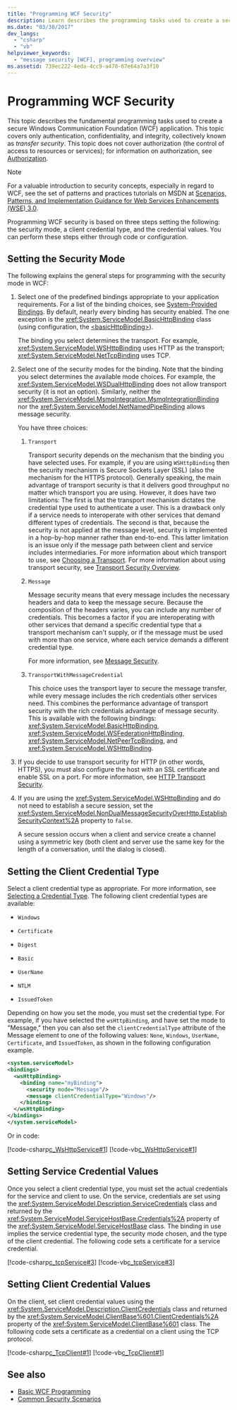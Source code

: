 ```yaml
---
title: "Programming WCF Security"
description: Learn describes the programming tasks used to create a secure WCF application, including authentication, confidentiality, and integrity. 
ms.date: "03/30/2017"
dev_langs: 
  - "csharp"
  - "vb"
helpviewer_keywords: 
  - "message security [WCF], programming overview"
ms.assetid: 739ec222-4eda-4cc9-a470-67e64a7a3f10
---
```

# Programming WCF Security
This topic describes the fundamental programming tasks used to create a secure Windows Communication Foundation (WCF) application. This topic covers only authentication, confidentiality, and integrity, collectively known as *transfer security*. This topic does not cover authorization (the control of access to resources or services); for information on authorization, see [Authorization](authorization-in-wcf.md).  
  
> [!NOTE]
> For a valuable introduction to security concepts, especially in regard to WCF, see the set of patterns and practices tutorials on MSDN at [Scenarios, Patterns, and Implementation Guidance for Web Services Enhancements (WSE) 3.0](https://docs.microsoft.com/previous-versions/msp-n-p/ff648183(v=pandp.10)).  
  
 Programming WCF security is based on three steps setting the following: the security mode, a client credential type, and the credential values. You can perform these steps either through code or configuration.  
  
## Setting the Security Mode  
 The following explains the general steps for programming with the security mode in WCF:  
  
1. Select one of the predefined bindings appropriate to your application requirements. For a list of the binding choices, see [System-Provided Bindings](../system-provided-bindings.md). By default, nearly every binding has security enabled. The one exception is the <xref:System.ServiceModel.BasicHttpBinding> class (using configuration, the [\<basicHttpBinding>](../../configure-apps/file-schema/wcf/basichttpbinding.md)).  
  
     The binding you select determines the transport. For example, <xref:System.ServiceModel.WSHttpBinding> uses HTTP as the transport; <xref:System.ServiceModel.NetTcpBinding> uses TCP.  
  
2. Select one of the security modes for the binding. Note that the binding you select determines the available mode choices. For example, the <xref:System.ServiceModel.WSDualHttpBinding> does not allow transport security (it is not an option). Similarly, neither the <xref:System.ServiceModel.MsmqIntegration.MsmqIntegrationBinding> nor the <xref:System.ServiceModel.NetNamedPipeBinding> allows message security.  
  
     You have three choices:  
  
    1. `Transport`  
  
         Transport security depends on the mechanism that the binding you have selected uses. For example, if you are using `WSHttpBinding` then the security mechanism is Secure Sockets Layer (SSL) (also the mechanism for the HTTPS protocol). Generally speaking, the main advantage of transport security is that it delivers good throughput no matter which transport you are using. However, it does have two limitations: The first is that the transport mechanism dictates the credential type used to authenticate a user. This is a drawback only if a service needs to interoperate with other services that demand different types of credentials. The second is that, because the security is not applied at the message level, security is implemented in a hop-by-hop manner rather than end-to-end. This latter limitation is an issue only if the message path between client and service includes intermediaries. For more information about which transport to use, see [Choosing a Transport](choosing-a-transport.md). For more information about using transport security, see [Transport Security Overview](transport-security-overview.md).  
  
    2. `Message`  
  
         Message security means that every message includes the necessary headers and data to keep the message secure. Because the composition of the headers varies, you can include any number of credentials. This becomes a factor if you are interoperating with other services that demand a specific credential type that a transport mechanism can't supply, or if the message must be used with more than one service, where each service demands a different credential type.  
  
         For more information, see [Message Security](message-security-in-wcf.md).  
  
    3. `TransportWithMessageCredential`  
  
         This choice uses the transport layer to secure the message transfer, while every message includes the rich credentials other services need. This combines the performance advantage of transport security with the rich credentials advantage of message security. This is available with the following bindings: <xref:System.ServiceModel.BasicHttpBinding>, <xref:System.ServiceModel.WSFederationHttpBinding>, <xref:System.ServiceModel.NetPeerTcpBinding>, and <xref:System.ServiceModel.WSHttpBinding>.  
  
3. If you decide to use transport security for HTTP (in other words, HTTPS), you must also configure the host with an SSL certificate and enable SSL on a port. For more information, see [HTTP Transport Security](http-transport-security.md).  
  
4. If you are using the <xref:System.ServiceModel.WSHttpBinding> and do not need to establish a secure session, set the <xref:System.ServiceModel.NonDualMessageSecurityOverHttp.EstablishSecurityContext%2A> property to `false`.  
  
     A secure session occurs when a client and service create a channel using a symmetric key (both client and server use the same key for the length of a conversation, until the dialog is closed).  
  
## Setting the Client Credential Type  
 Select a client credential type as appropriate. For more information, see [Selecting a Credential Type](selecting-a-credential-type.md). The following client credential types are available:  
  
- `Windows`  
  
- `Certificate`  
  
- `Digest`  
  
- `Basic`  
  
- `UserName`  
  
- `NTLM`  
  
- `IssuedToken`  
  
 Depending on how you set the mode, you must set the credential type. For example, if you have selected the `wsHttpBinding`, and have set the mode to "Message," then you can also set the `clientCredentialType` attribute of the Message element to one of the following values: `None`, `Windows`, `UserName`, `Certificate`, and `IssuedToken`, as shown in the following configuration example.  
  
```xml  
<system.serviceModel>  
<bindings>  
  <wsHttpBinding>  
    <binding name="myBinding">  
      <security mode="Message"/>  
      <message clientCredentialType="Windows"/>  
    </binding>
  </wsHttpBinding>
</bindings>  
</system.serviceModel>  
```  
  
 Or in code:  
  
 [!code-csharp[c_WsHttpService#1](../../../../samples/snippets/csharp/VS_Snippets_CFX/c_wshttpservice/cs/source.cs#1)]
 [!code-vb[c_WsHttpService#1](../../../../samples/snippets/visualbasic/VS_Snippets_CFX/c_wshttpservice/vb/source.vb#1)]  
  
## Setting Service Credential Values  
 Once you select a client credential type, you must set the actual credentials for the service and client to use. On the service, credentials are set using the <xref:System.ServiceModel.Description.ServiceCredentials> class and returned by the <xref:System.ServiceModel.ServiceHostBase.Credentials%2A> property of the <xref:System.ServiceModel.ServiceHostBase> class. The binding in use implies the service credential type, the security mode chosen, and the type of the client credential. The following code sets a certificate for a service credential.  
  
 [!code-csharp[c_tcpService#3](../../../../samples/snippets/csharp/VS_Snippets_CFX/c_tcpservice/cs/source.cs#3)]
 [!code-vb[c_tcpService#3](../../../../samples/snippets/visualbasic/VS_Snippets_CFX/c_tcpservice/vb/source.vb#3)]  
  
## Setting Client Credential Values  
 On the client, set client credential values using the <xref:System.ServiceModel.Description.ClientCredentials> class and returned by the <xref:System.ServiceModel.ClientBase%601.ClientCredentials%2A> property of the <xref:System.ServiceModel.ClientBase%601> class. The following code sets a certificate as a credential on a client using the TCP protocol.  
  
 [!code-csharp[c_TcpClient#1](../../../../samples/snippets/csharp/VS_Snippets_CFX/c_tcpclient/cs/source.cs#1)]
 [!code-vb[c_TcpClient#1](../../../../samples/snippets/visualbasic/VS_Snippets_CFX/c_tcpclient/vb/source.vb#1)]  
  
## See also

- [Basic WCF Programming](../basic-wcf-programming.md)
- [Common Security Scenarios](common-security-scenarios.md)
